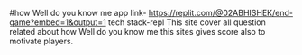 #how Well do you know me 
app link- https://replit.com/@02ABHISHEK/end-game?embed=1&output=1
tech stack-repl 
This site cover all question related about how Well do you know me this sites gives score also to motivate players.
